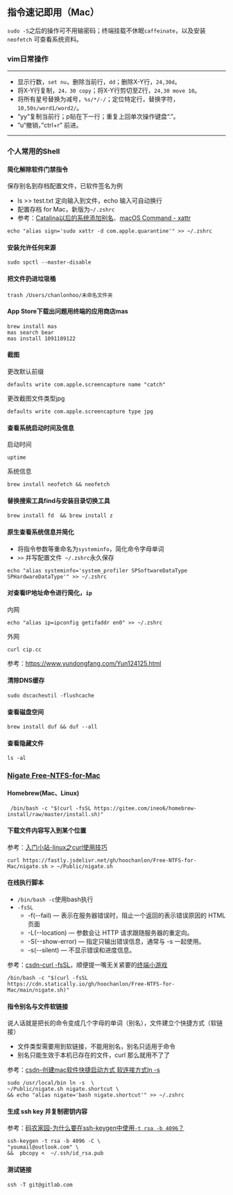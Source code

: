 ## 指令速记即用（Mac）

`sudo -S`之后的操作可不用输密码；终端挂载不休眠`caffeinate`，以及安装` neofetch` 可查看系统资料。

### vim日常操作

---
* 显示行数，`set nu`，删除当前行，`dd`；删除X-Y行，`24,30d`。
* 将X-Y行复制，`24，30 copy`；将X-Y行剪切至Z行，`24,30 move 10`。
* 将所有星号替换为减号，`%s/*/-/`；定位特定行，替换字符，`10,50s/word1/word2/`。
* “yy”复制当前行；p贴在下一行；重复上回单次操作键盘“.”。
* ”u“撤销，”ctrl+r” 前进。
---

### 个人常用的Shell

#### 简化解除软件门禁指令

保存别名到存档配置文件，已软件签名为例

* ls >> test.txt 定向输入到文件，echo 输入可自动换行
* 配置存档 for Mac，新版为`~/.zshrc`
* 参考：[Catalina以后的系统添加别名](https://blog.csdn.net/weixin_26737625/article/details/108259518)、[macOS Command - xattr](https://blog.csdn.net/lovechris00/article/details/113060237)

```
echo "alias sign='sudo xattr -d com.apple.quarantine'" >> ~/.zshrc
```

#### 安装允许任何来源

```
sudo spctl --master-disable
```

#### 把文件扔进垃圾桶

```
trash /Users/chanlonhoo/未命名文件夹
```

#### App Store下载出问题用终端的应用商店mas

```
brew install mas
mas search bear
mas install 1091189122
```

#### 截图

更改默认前缀

```
defaults write com.apple.screencapture name "catch"
```

更改截图文件类型jpg

```
defaults write com.apple.screencapture type jpg
```


#### 查看系统启动时间及信息

启动时间

```
uptime
```

系统信息

```
brew install neofetch && neofetch
```

#### 替换搜索工具find与安装目录切换工具

```
brew install fd  && brew install z
```

#### 原生查看系统信息并简化

* 将指令参数等重命名为`systeminfo`，简化命令字母单词
* `>>` 并写配置文件` ~/.zshrc`永久保存

```
echo "alias systeminfo='system_profiler SPSoftwareDataType SPHardwareDataType'" >> ~/.zshrc
```

#### 对查看IP地址命令进行简化，`ip`

内网

```
echo "alias ip=ipconfig getifaddr en0" >> ~/.zshrc
```

外网

```
curl cip.cc
```

参考：https://www.yundongfang.com/Yun124125.html


####  清除DNS缓存

```
sudo dscacheutil -flushcache
```

#### 查看磁盘空间

```
brew install duf && duf --all
```

#### 查看隐藏文件

```
ls -al
```

### [Nigate Free-NTFS-for-Mac](https://github.com/hoochanlon/Free-NTFS-for-Mac)

#### Homebrew(Mac、Linux)

```
 /bin/bash -c "$(curl -fsSL https://gitee.com/ineo6/homebrew-install/raw/master/install.sh)"
```

#### 下载文件内容写入到某个位置

参考：[入门小站-linux之curl使用技巧](https://baijiahao.baidu.com/s?id=1714333474878440110)

```
curl https://fastly.jsdelivr.net/gh/hoochanlon/Free-NTFS-for-Mac/nigate.sh > ~/Public/nigate.sh
```
#### 在线执行脚本

* `/bin/bash -c`使用bash执行
* `-fsSL`
  * -f(--fail) — 表示在服务器错误时，阻止一个返回的表示错误原因的 HTML 页面
  * -L(--location) — 参数会让 HTTP 请求跟随服务器的重定向。
  * -S(--show-error) — 指定只输出错误信息，通常与 -s 一起使用。
  * -s(--silent) — 不显示错误和进度信息。

参考：[csdn-curl -fsSL](https://blog.csdn.net/weixin_46267040/article/details/125370144)，顺便提一嘴无关紧要的[终端小游戏](http://www.nndssk.com/xtwt/1479093c5Wg3.html)

```
/bin/bash -c "$(curl -fsSL https://cdn.statically.io/gh/hoochanlon/Free-NTFS-for-Mac/main/nigate.sh)"
```

#### 指令别名与文件软链接

说人话就是把长的命令变成几个字母的单词（别名），文件建立个快捷方式（软链接）

* 文件类型需要用到软链接，不能用别名，别名只适用于命令
* 别名只能生效于本机已存在的文件，curl 那么就用不了了

参考：[csdn-创建mac软件快捷启动方式 软连接方式ln -s](https://blog.csdn.net/guokaigdg/article/details/89457317) 

```
sudo /usr/local/bin ln -s  \
~/Public/nigate.sh nigate.shortcut \
&& echo "alias nigate='bash nigate.shortcut'" >> ~/.zshrc
```

#### 生成 ssh key 并复制密钥内容

参考：[码农家园-为什么要在ssh-keygen中使用`-t rsa -b 4096`？](https://www.codenong.com/51834225/)

```
ssh-keygen -t rsa -b 4096 -C \
"youmail@outlook.com" \
&&  pbcopy <  ~/.ssh/id_rsa.pub

```

#### 测试链接

```
ssh -T git@gitlab.com
```
